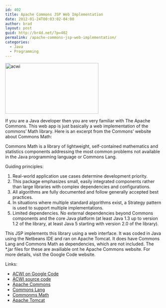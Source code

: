 ```yaml
---
id: 402
title: Apache Commons JSP Web Implementation
date: 2012-01-24T00:03:02-04:00
author: brad
layout: post
guid: http://br4d.net/?p=402
permalink: /apache-commons-jsp-web-implementation/
categories:
  - Java
  - Programming
---
```

[<img class="alignleft size-medium wp-image-403" title="" src="/images/2015/01/acwi-300x163.png" alt="acwi" width="300" height="163" srcset="/images/2015/01/acwi-300x163.png 300w, /images/2015/01/acwi.png 581w" sizes="(max-width: 300px) 100vw, 300px" />](/images/2015/01/acwi.png)

If you are a Java developer then you are very familiar with The Apache Commons. This web app is just basically a web implementation of the commons&#8217; Math library. Here is an excerpt from the Commons&#8217; website about Commons Math:

Commons Math is a library of lightweight, self-contained mathematics and statistics components addressing the most common problems not available in the Java programming language or Commons Lang.

<div class="well">
  Guiding principles:</p> 
  
  <ol>
    <li>
      Real-world application use cases determine development priority.
    </li>
    <li>
      This package emphasizes small, easily integrated components rather than large libraries with complex dependencies and configurations.
    </li>
    <li>
      All algorithms are fully documented and follow generally accepted best practices.
    </li>
    <li>
      In situations where multiple standard algorithms exist, a Strategy pattern is used to support multiple implementations.
    </li>
    <li>
      Limited dependencies. No external dependencies beyond Commons components and the core Java platform (at least Java 1.3 up to version 1.2 of the library, at least Java 5 starting with version 2.0 of the library).
    </li>
  </ol>
</div>

This JSP implements this library using a web interface. It was coded in Java using the Netbeans IDE and ran on Apache Tomcat. It does have Commons Lang and Commons Math as dependencies, which are not included. The *.jar files for these are availiable ont he Apache Commons website. For more details, visit the Google Code website.

Links:

  * [ACWI on Google Code](http://code.google.com/p/acwi/)
  * [ACWI source code](http://code.google.com/p/acwi/source/browse/)
  * [Apache Commons](http://commons.apache.org/)
  * [Commons Lang](http://commons.apache.org/lang/)
  * [Commonms Math](http://commons.apache.org/math/)
  * [Apache Tomcat](http://tomcat.apache.org/)